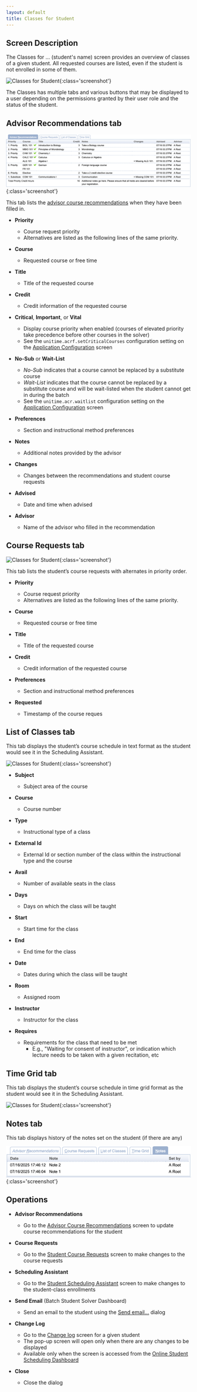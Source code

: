 ```yaml
---
layout: default
title: Classes for Student
---
```



## Screen Description

The Classes for ... (student's name) screen provides an overview of classes of a given student. All requested courses are listed, even if the student is not enrolled in some of them.

![Classes for Student](images/classes-for-student-1.png){:class='screenshot'}

The Classes has multiple tabs and various buttons that may be displayed to a user depending on the permissions granted by their user role and the status of the student.

## Advisor Recommendations tab

![Classes for Student](images/classes-for-student-5.png){:class='screenshot'}

This tab lists the [advisor course recommendations](advisor-course-recommendations) when they have been filled in.

* **Priority**
	* Course request priority
	* Alternatives are listed as the following lines of the same priority.

* **Course**
	* Requested course or free time

* **Title**
	* Title of the requested course

* **Credit**
	* Credit information of the requested course

* **Critical**, **Important**, or **Vital**
	* Display course priority when enabled (courses of elevated priority take precedence before other courses in the solver)
	* See the `unitime.acrf.setCriticalCourses` configuration setting on the [Application Configuration](application-configuration) screen

* **No-Sub** or **Wait-List**
	* *No-Sub* indicates that a course cannot be replaced by a substitute course
	* *Wait-List* indicates that the course cannot be replaced by a substitute course and will be wait-listed when the student cannot get in during the batch
	* See the `unitime.acr.waitlist` configuration setting on the [Application Configuration](application-configuration) screen

* **Preferences**
	* Section and instructional method preferences

* **Notes**
	* Additional notes provided by the advisor

* **Changes**
	* Changes between the recommendations and student course requests

* **Advised**
	* Date and time when advised

* **Advisor**
	* Name of the advisor who filled in the recommendation

## Course Requests tab

![Classes for Student](images/classes-for-student-2.png){:class='screenshot'}


This tab lists the student’s course requests with alternates in priority order.

* **Priority**
	* Course request priority
	* Alternatives are listed as the following lines of the same priority.

* **Course**
	* Requested course or free time

* **Title**
	* Title of the requested course

* **Credit**
	* Credit information of the requested course

* **Preferences**
	* Section and instructional method preferences

* **Requested**
	* Timestamp of the course reques

## List of Classes tab
This tab displays the student’s course schedule in text format as the student would see it in the Scheduling Assistant.

![Classes for Student](images/classes-for-student-3.png){:class='screenshot'}


* **Subject**
	* Subject area of the course

* **Course**
	* Course number

* **Type**
	* Instructional type of a class

* **External Id**
	* External Id or section number of the class within the instructional type and the course

* **Avail**
	* Number of available seats in the class

* **Days**
	* Days on which the class will be taught

* **Start**
	* Start time for the class

* **End**
	* End time for the class

* **Date**
	* Dates during which the class will be taught

* **Room**
	* Assigned room

* **Instructor**
	* Instructor for the class

* **Requires**
	* Requirements for the class that need to be met
		* E.g., "Waiting for consent of instructor", or indication which lecture needs to be taken with a given recitation, etc


## Time Grid tab

This tab displays the student’s course schedule in time grid format as the student would see it in the Scheduling Assistant.

![Classes for Student](images/classes-for-student-4.png){:class='screenshot'}

## Notes tab

This tab displays history of the notes set on the student (if there are any)

![Classes for Student](images/classes-for-student-6.png){:class='screenshot'}

## Operations

* **Advisor Recommendations**
	* Go to the [Advisor Course Recommendations](advisor-course-recommendations) screen to update course recommendations for the student

* **Course Requests**
	* Go to the [Student Course Requests](student-course-requests) screen to make changes to the course requests

* **Scheduling Assistant**
	* Go to the [Student Scheduling Assistant](student-scheduling-assistant) screen to make changes to the student-class enrollments

* **Send Email** (Batch Student Solver Dashboard)
	* Send an email to the student using the [Send email...](send-email) dialog

* **Change Log**
	* Go to the [Change log](change-log-for-student) screen for a given student
	* The pop-up screen will open only when there are any changes to be displayed
	* Available only when the screen is accessed from the [Online Student Scheduling Dashboard](online-student-scheduling-dashboard)

* **Close**
	* Close the dialog

